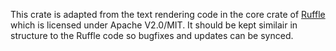 This crate is adapted from the text rendering code in the core crate of [Ruffle](https://ruffle.rs) which is licensed under Apache V2.0/MIT.
It should be kept similair in structure to the Ruffle code so bugfixes and updates can be synced.